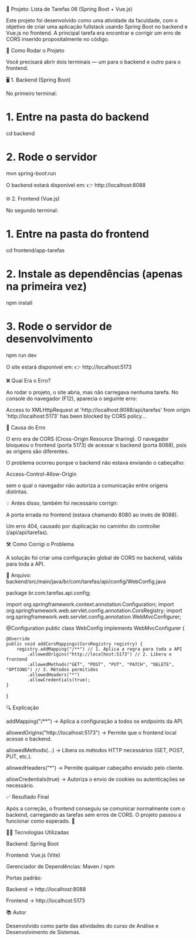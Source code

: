 🧩 Projeto: Lista de Tarefas 06 (Spring Boot + Vue.js)

Este projeto foi desenvolvido como uma atividade da faculdade, com o objetivo de criar uma aplicação fullstack usando Spring Boot no backend e Vue.js no frontend.
A principal tarefa era encontrar e corrigir um erro de CORS inserido propositalmente no código.

🚀 Como Rodar o Projeto

Você precisará abrir dois terminais — um para o backend e outro para o frontend.

🖥️ 1. Backend (Spring Boot)

No primeiro terminal:

# 1. Entre na pasta do backend
cd backend

# 2. Rode o servidor
mvn spring-boot:run


O backend estará disponível em:
👉 http://localhost:8088

🌐 2. Frontend (Vue.js)

No segundo terminal:

# 1. Entre na pasta do frontend
cd frontend/app-tarefas

# 2. Instale as dependências (apenas na primeira vez)
npm install

# 3. Rode o servidor de desenvolvimento
npm run dev


O site estará disponível em:
👉 http://localhost:5173

❌ Qual Era o Erro?

Ao rodar o projeto, o site abria, mas não carregava nenhuma tarefa.
No console do navegador (F12), aparecia o seguinte erro:

Access to XMLHttpRequest at 'http://localhost:8088/api/tarefas' from origin 'http://localhost:5173' has been blocked by CORS policy...

🧠 Causa do Erro

O erro era de CORS (Cross-Origin Resource Sharing).
O navegador bloqueou o frontend (porta 5173) de acessar o backend (porta 8088), pois as origens são diferentes.

O problema ocorreu porque o backend não estava enviando o cabeçalho:

Access-Control-Allow-Origin


sem o qual o navegador não autoriza a comunicação entre origens distintas.

💡 Antes disso, também foi necessário corrigir:

A porta errada no frontend (estava chamando 8080 ao invés de 8088).

Um erro 404, causado por duplicação no caminho do controller (/api/api/tarefas).

🛠️ Como Corrigi o Problema

A solução foi criar uma configuração global de CORS no backend, válida para toda a API.

📄 Arquivo:
backend/src/main/java/br/com/tarefas/api/config/WebConfig.java

package br.com.tarefas.api.config;

import org.springframework.context.annotation.Configuration;
import org.springframework.web.servlet.config.annotation.CorsRegistry;
import org.springframework.web.servlet.config.annotation.WebMvcConfigurer;

@Configuration
public class WebConfig implements WebMvcConfigurer {

    @Override
    public void addCorsMappings(CorsRegistry registry) {
        registry.addMapping("/**") // 1. Aplica a regra para toda a API
            .allowedOrigins("http://localhost:5173") // 2. Libera o frontend
            .allowedMethods("GET", "POST", "PUT", "PATCH", "DELETE", "OPTIONS") // 3. Métodos permitidos
            .allowedHeaders("*")
            .allowCredentials(true);
    }
}

🔍 Explicação

addMapping("/**") → Aplica a configuração a todos os endpoints da API.

allowedOrigins("http://localhost:5173") → Permite que o frontend local acesse o backend.

allowedMethods(...) → Libera os métodos HTTP necessários (GET, POST, PUT, etc.).

allowedHeaders("*") → Permite qualquer cabeçalho enviado pelo cliente.

allowCredentials(true) → Autoriza o envio de cookies ou autenticações se necessário.

✅ Resultado Final

Após a correção, o frontend conseguiu se comunicar normalmente com o backend, carregando as tarefas sem erros de CORS.
O projeto passou a funcionar como esperado. 🎯

🧑‍💻 Tecnologias Utilizadas

Backend: Spring Boot

Frontend: Vue.js (Vite)

Gerenciador de Dependências: Maven / npm

Portas padrão:

Backend → http://localhost:8088

Frontend → http://localhost:5173

📚 Autor

Desenvolvido como parte das atividades do curso de Análise e Desenvolvimento de Sistemas.
